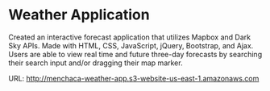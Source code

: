 # Weather Application

Created an interactive forecast application that utilizes Mapbox and Dark Sky APIs. Made with HTML, CSS, JavaScript, jQuery, Bootstrap, and Ajax. Users are able to view real time and future three-day forecasts by searching their search input and/or dragging their map marker.

URL: http://menchaca-weather-app.s3-website-us-east-1.amazonaws.com
